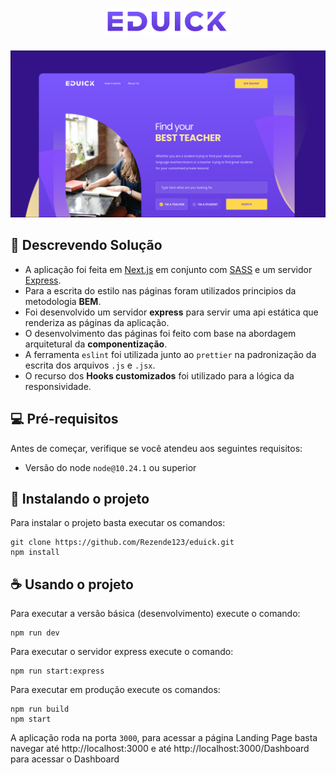 <h1 align="center">
  <img alt="EDUICK" title="EDUICK" src="https://raw.githubusercontent.com/edusynch/frontend-challenge/main/.github/logo.png" width="200" />
</h1>

![Layout do eduick](https://raw.githubusercontent.com/edusynch/frontend-challenge/main/.github/eduick.png)

## 📝 Descrevendo Solução

- A aplicação foi feita em [Next.js](https://nextjs.org/) em conjunto com [SASS](https://sass-lang.com/) e um servidor [Express](https://expressjs.com/pt-br/).
- Para a escrita do estilo nas páginas foram utilizados principios da metodologia **BEM**.
- Foi desenvolvido um servidor **express** para servir uma api estática que renderiza as páginas da aplicação.
- O desenvolvimento das páginas foi feito com base na abordagem arquitetural da **componentização**.
- A ferramenta `eslint` foi utilizada junto ao `prettier` na padronização da escrita dos arquivos `.js` e `.jsx`.
- O recurso dos **Hooks customizados** foi utilizado para a lógica da responsividade.

## 💻 Pré-requisitos

Antes de começar, verifique se você atendeu aos seguintes requisitos:

* Versão do node `node@10.24.1` ou superior

## 🚀 Instalando o projeto

Para instalar o projeto basta executar os comandos:

```
git clone https://github.com/Rezende123/eduick.git
npm install
```

## ☕ Usando o projeto

Para executar a versão básica (desenvolvimento) execute o comando:

```
npm run dev
```

Para executar o servidor express execute o comando:

```
npm run start:express
```

Para executar em produção execute os comandos:

```
npm run build
npm start
```
A aplicação roda na porta `3000`, para acessar a página Landing Page basta navegar até http://localhost:3000 e até http://localhost:3000/Dashboard para acessar o Dashboard


